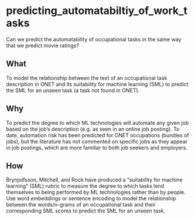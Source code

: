 # predicting_automatabiltiy_of_work_tasks

Can we predict the automatability of occupational tasks in the same way that we predict movie ratings? 

## What
To model the relationship between the text of an occupational task description in ONET and its  suitability for machine learning (SML) to predict the SML for an unseen task (a task not found in ONET). 


## Why
To predict the degree to which ML technologies will automate any given job based on the job’s description (e.g. as seen in an online job posting). To date, automation risk has been predicted for ONET occupations (bundles of jobs), but the literature has not commented on specific jobs as they appear in job postings, which are more familiar to both job seekers and employers.  


## How
Brynjolfsson, Mitchell, and Rock have produced a “suitability for machine learning” (SML) rubric to measure the degree to which tasks lend themselves to being performed by ML technologies rather than by people. Use word embeddings or sentence encoding to model the relationship between the words/n-grams of an occupational  task and their corresponding SML scores to predict the SML for an unseen task. 
